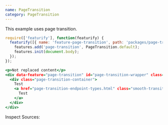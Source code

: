 ```yaml
---
name: PageTransition
category: PageTransition
---
```


This example uses page transition.

```types.js
require(['featurify'], function(featurify) {
  featurify([{ name: 'feature-page-transition', path: 'packages/page-transition/lib/main.min.js' }, 'base', 'base.features'], function(PageTransition, base, features) {
    features.add('page-transition', PageTransition.default);
    features.init(document.body);
  });
});
```
```types.html
<p>Not replaced content</p>
<div data-feature="page-transition" id="page-transition-wrapper" class="ft-page-transition">
  <div class="page-transition-container">
    Test
    <a href="page-transition-endpoint-types.html" class="smooth-transition">
      Test
    </a>
  </div>
</div>
```
Inspect Sources:
```src:../src/index.js
```
```src:../src/style.scss
```
```types:../lib/style.css
```